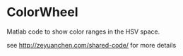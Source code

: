 # ColorWheel
Matlab code to show color ranges in the HSV space.

see http://zeyuanchen.com/shared-code/ for more details

